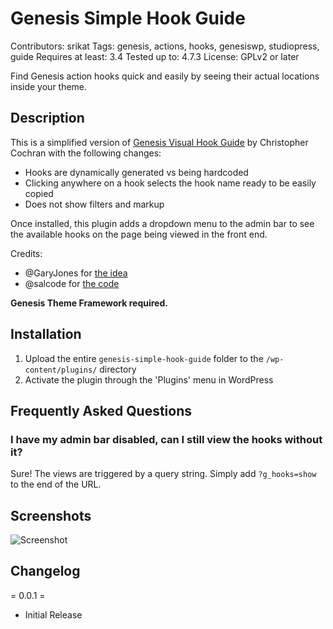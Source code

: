 # Genesis Simple Hook Guide
Contributors: srikat
Tags: genesis, actions, hooks, genesiswp, studiopress, guide
Requires at least: 3.4
Tested up to: 4.7.3
License: GPLv2 or later

Find Genesis action hooks quick and easily by seeing their actual locations inside your theme.

## Description
This is a simplified version of [Genesis Visual Hook Guide](https://wordpress.org/plugins/genesis-visual-hook-guide/) by Christopher Cochran with the following changes:

- Hooks are dynamically generated vs being hardcoded
- Clicking anywhere on a hook selects the hook name ready to be easily copied
- Does not show filters and markup

Once installed, this plugin adds a dropdown menu to the admin bar to see the available hooks on the page being viewed in the front end.

Credits:

- @GaryJones for [the idea](https://genesiswp.slack.com/archives/C02N5FU9J/p1491314376613898)
- @salcode for [the code](https://genesiswp.slack.com/archives/C02N5FU9J/p1491326278438438)

**Genesis Theme Framework required.**

## Installation
1. Upload the entire `genesis-simple-hook-guide` folder to the `/wp-content/plugins/` directory
2. Activate the plugin through the 'Plugins' menu in WordPress

## Frequently Asked Questions
### I have my admin bar disabled, can I still view the hooks without it?

Sure! The views are triggered by a query string. Simply add `?g_hooks=show` to the end of the URL.

## Screenshots
![Screenshot](http://d.pr/i/zOAX+ "Screenshot")

## Changelog
= 0.0.1 =

* Initial Release
